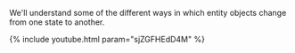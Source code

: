 ---
---

We'll understand some of the different ways in which entity objects change from one state to another.

{% include youtube.html param="sjZGFHEdD4M" %}